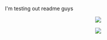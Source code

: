 I'm testing out readme guys


<p align="center">
  
<img src="https://i.pinimg.com/564x/c0/f5/33/c0f533044e984874dd718eb85d9c3fbf.jpg"/>
</p>

<p align="center">

<img src="https://private-user-images.githubusercontent.com/153141743/295046851-3c00ac77-e8ea-46b2-9687-cecdaa1fb303.gif?jwt=eyJhbGciOiJIUzI1NiIsInR5cCI6IkpXVCJ9.eyJpc3MiOiJnaXRodWIuY29tIiwiYXVkIjoicmF3LmdpdGh1YnVzZXJjb250ZW50LmNvbSIsImtleSI6ImtleTUiLCJleHAiOjE3MDY5MDY5ODEsIm5iZiI6MTcwNjkwNjY4MSwicGF0aCI6Ii8xNTMxNDE3NDMvMjk1MDQ2ODUxLTNjMDBhYzc3LWU4ZWEtNDZiMi05Njg3LWNlY2RhYTFmYjMwMy5naWY_WC1BbXotQWxnb3JpdGhtPUFXUzQtSE1BQy1TSEEyNTYmWC1BbXotQ3JlZGVudGlhbD1BS0lBVkNPRFlMU0E1M1BRSzRaQSUyRjIwMjQwMjAyJTJGdXMtZWFzdC0xJTJGczMlMkZhd3M0X3JlcXVlc3QmWC1BbXotRGF0ZT0yMDI0MDIwMlQyMDQ0NDFaJlgtQW16LUV4cGlyZXM9MzAwJlgtQW16LVNpZ25hdHVyZT03YzhiNThhYjc4NTA4ZDAxNTc3YmJmNTQyYzI3ZjExYmU5Yzk3MDMzNjJlODUzM2Q5Y2U4OGQ2MjMxOTA0OWJmJlgtQW16LVNpZ25lZEhlYWRlcnM9aG9zdCZhY3Rvcl9pZD0wJmtleV9pZD0wJnJlcG9faWQ9MCJ9.k3hKS77g5HmeCHWHHmK3NoIKSy54lmSsZgzdlL_51aw"/>
</p>
